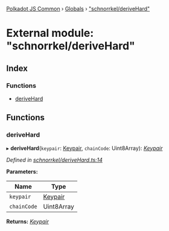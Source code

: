 [Polkadot JS Common](../README.md) › [Globals](../globals.md) › ["schnorrkel/deriveHard"](_schnorrkel_derivehard_.md)

# External module: "schnorrkel/deriveHard"

## Index

### Functions

* [deriveHard](_schnorrkel_derivehard_.md#derivehard)

## Functions

###  deriveHard

▸ **deriveHard**(`keypair`: [Keypair](../interfaces/_types_.keypair.md), `chainCode`: Uint8Array): *[Keypair](../interfaces/_types_.keypair.md)*

*Defined in [schnorrkel/deriveHard.ts:14](https://github.com/polkadot-js/common/blob/af56c102/packages/util-crypto/src/schnorrkel/deriveHard.ts#L14)*

**Parameters:**

Name | Type |
------ | ------ |
`keypair` | [Keypair](../interfaces/_types_.keypair.md) |
`chainCode` | Uint8Array |

**Returns:** *[Keypair](../interfaces/_types_.keypair.md)*
